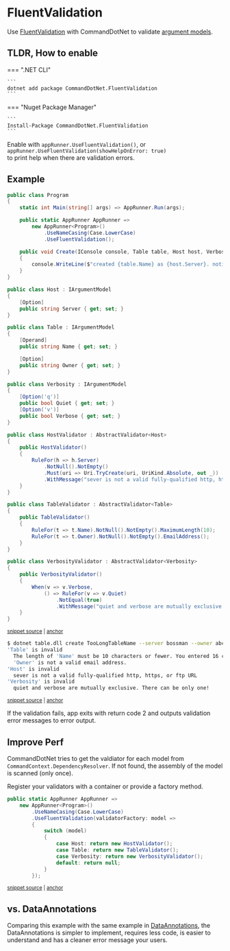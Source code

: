 # FluentValidation

Use [FluentValidation](https://github.com/JeremySkinner/FluentValidation) with CommandDotNet to validate [argument models](../Arguments/argument-models.md).

## TLDR, How to enable 

=== ".NET CLI"

    ```
    dotnet add package CommandDotNet.FluentValidation
    ```
    
=== "Nuget Package Manager"

    ```
    Install-Package CommandDotNet.FluentValidation
    ```

Enable with `appRunner.UseFluentValidation()`, or `appRunner.UseFluentValidation(showHelpOnError: true)` <br/> to print help when there are validation errors.

## Example

<!-- snippet: fluent_validation -->
<a id='snippet-fluent_validation'></a>
```c#
public class Program
{
    static int Main(string[] args) => AppRunner.Run(args);

    public static AppRunner AppRunner =>
        new AppRunner<Program>()
            .UseNameCasing(Case.LowerCase)
            .UseFluentValidation();

    public void Create(IConsole console, Table table, Host host, Verbosity verbosity)
    {
        console.WriteLine($"created {table.Name} as {host.Server}. notifying: {table.Owner}");
    }
}

public class Host : IArgumentModel
{
    [Option]
    public string Server { get; set; }
}

public class Table : IArgumentModel
{
    [Operand]
    public string Name { get; set; }

    [Option]
    public string Owner { get; set; }
}

public class Verbosity : IArgumentModel
{
    [Option('q')]
    public bool Quiet { get; set; }
    [Option('v')]
    public bool Verbose { get; set; }
}

public class HostValidator : AbstractValidator<Host>
{
    public HostValidator()
    {
        RuleFor(h => h.Server)
            .NotNull().NotEmpty()
            .Must(uri => Uri.TryCreate(uri, UriKind.Absolute, out _))
            .WithMessage("sever is not a valid fully-qualified http, https, or ftp URL");
    }
}

public class TableValidator : AbstractValidator<Table>
{
    public TableValidator()
    {
        RuleFor(t => t.Name).NotNull().NotEmpty().MaximumLength(10);
        RuleFor(t => t.Owner).NotNull().NotEmpty().EmailAddress();
    }
}

public class VerbosityValidator : AbstractValidator<Verbosity>
{
    public VerbosityValidator()
    {
        When(v => v.Verbose,
            () => RuleFor(v => v.Quiet)
                .NotEqual(true)
                .WithMessage("quiet and verbose are mutually exclusive. There can be only one!"));
    }
}
```
<sup><a href='https://github.com/bilal-fazlani/commanddotnet/blob/master/CommandDotNet.DocExamples/Arguments/Validation/Fluent_Validation.cs#L14-L83' title='Snippet source file'>snippet source</a> | <a href='#snippet-fluent_validation' title='Start of snippet'>anchor</a></sup>
<!-- endSnippet -->

<!-- snippet: fluent_validation_create_invalid -->
<a id='snippet-fluent_validation_create_invalid'></a>
```bash
$ dotnet table.dll create TooLongTableName --server bossman --owner abc -qv
'Table' is invalid
  The length of 'Name' must be 10 characters or fewer. You entered 16 characters.
  'Owner' is not a valid email address.
'Host' is invalid
  sever is not a valid fully-qualified http, https, or ftp URL
'Verbosity' is invalid
  quiet and verbose are mutually exclusive. There can be only one!
```
<sup><a href='https://github.com/bilal-fazlani/commanddotnet/blob/master/CommandDotNet.DocExamples/BashSnippets/fluent_validation_create_invalid.bash#L1-L10' title='Snippet source file'>snippet source</a> | <a href='#snippet-fluent_validation_create_invalid' title='Start of snippet'>anchor</a></sup>
<!-- endSnippet -->

If the validation fails, app exits with return code 2 and outputs validation error messages to error output.

## Improve Perf

CommandDotNet tries to get the valdiator for each model from `CommandContext.DependencyResolver`. 
If not found, the assembly of the model is scanned (only once).

Register your validators with a container or provide a factory method.

<!-- snippet: fluent_validation_factory -->
<a id='snippet-fluent_validation_factory'></a>
```c#
public static AppRunner AppRunner =>
    new AppRunner<Program>()
        .UseNameCasing(Case.LowerCase)
        .UseFluentValidation(validatorFactory: model =>
        {
            switch (model)
            {
                case Host: return new HostValidator();
                case Table: return new TableValidator();
                case Verbosity: return new VerbosityValidator();
                default: return null;
            }
        });
```
<sup><a href='https://github.com/bilal-fazlani/commanddotnet/blob/master/CommandDotNet.DocExamples/Arguments/Validation/Fluent_Validation.cs#L89-L103' title='Snippet source file'>snippet source</a> | <a href='#snippet-fluent_validation_factory' title='Start of snippet'>anchor</a></sup>
<!-- endSnippet -->

## vs. DataAnnotations

Comparing this example with the same example in [DataAnnotations](data-annotations-validation.md), the DataAnnotations is simpler to implement, requires less code, is easier to understand and has a cleaner error message your users.
